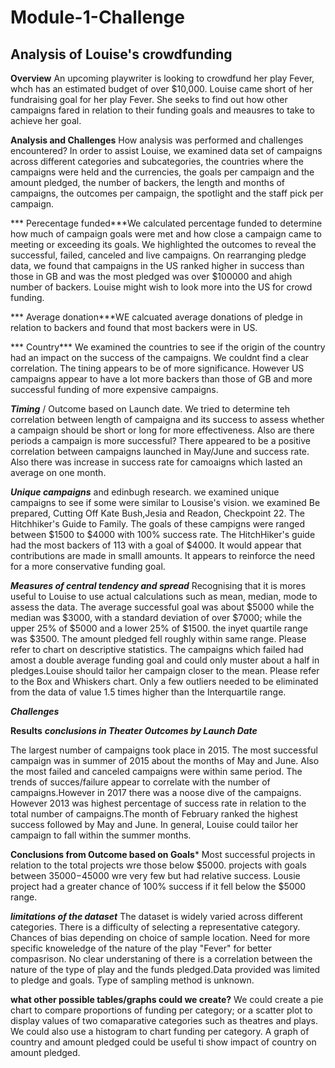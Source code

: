 # Module-1-Challenge
## Analysis of Louise's crowdfunding

**Overview** 
An upcoming playwriter is looking to crowdfund her play Fever, whch has an estimated budget of over $10,000. Louise came short of her fundraising goal for her play Fever. She seeks to find out how other campaigns fared in relation to their funding goals and meausres to take to achieve her goal.

**Analysis and Challenges**
How analysis was performed and challenges encountered?
In order to assist Louise, we examined data set of campaigns across different categories and subcategories, the countries where the campaigns were held and the currencies, the goals per campaign and the amount pledged, the number of backers, the length and months of campaigns, the outcomes per campaign, the spotlight and the staff pick per campaign.

*** Perecentage funded***We calculated percentage funded to determine how much of campaign goals were met and how close a campaign came to meeting or exceeding its goals.
We highlighted the outcomes to reveal the successful, failed, canceled and live campaigns. 
On rearranging pledge data, we found that campaigns in the US ranked higher in success than those in GB and was the most pledged was over $100000 and ahigh number of backers. Louise might wish to look more into the US for crowd funding.


*** Average donation***WE calcuated average donations of pledge in relation to backers and found that most backers were in US.


*** Country*** We examined the countries to see if the origin of the country had an impact on the success of the campaigns. We couldnt find a clear correlation. The tining appears to be of more significance. However US campaigns appear to have a lot more backers than those of GB and more successful funding of more expensive campaigns.


***Timing*** / Outcome based on Launch date. We tried to determine teh correlation between length of campaigna and its success to assess whether a campaign should be short or long for more effectiveness. Also are there periods a campaign is more successful? There appeared to be a positive correlation between campaigns launched in May/June and success rate. Also there was increase in success rate for camoaigns which lasted an average on one month.

***Unique campaigns*** and edinbugh research. we examined unique campaigns to see if some were similar to Lousise's vision. we examined Be prepared, Cutting Off Kate Bush,Jesia and Readon, Checkpoint 22. The Hitchhiker's Guide to Family. The goals of these campigns were ranged between $1500 to $4000 with 100% success rate. The HitchHiker's guide had the most backers of 113 with a goal of $4000. It would appear that contributions are made in smalll amounts. It appears to reinforce the need for a more conservative funding goal.


***Measures of central tendency and spread*** Recognising that it is mores useful to Louise to use actual calculations such as mean, median, mode to assess the data. The average successful goal was about $5000 while the median was $3000, with a standard deviation of over $7000; while the upper 25% of $5000 and  a lower 25% of $1500. the inyet quartile range was $3500. The amount pledged fell roughly within same range. Please refer to chart on descriptive statistics. The campaigns which failed had amost a double average funding goal and could only muster about a half in pledges.Louise should tailor her campaign closer to the mean. Please refer to the Box and Whiskers chart.
Only a few outliers needed to be eliminated from the data of value 1.5 times higher than the Interquartile range.

***Challenges***

**Results**
***conclusions in Theater Outcomes by Launch Date***

The largest number of campaigns took place in 2015. The most successful campaign was in summer of 2015 about the months of May and June. Also the most failed and canceled campaigns were within same period. The trends of succes/failure appear to correlate with the number of campaigns.However in 2017 there was a noose dive of the campaigns. However 2013 was highest percentage of success rate in relation to the total number of campaigns.The month of February ranked the highest success followed by May and June.
In general, Louise could tailor her campaign to fall within the summer months.

**Conclusions from Outcome based on Goals***
Most successful projects in relation to the total projects wre those below $5000. projects with goals between $35000-$45000 wre very few but had relative success. Lousie project had a greater chance of 100% success if it fell below the $5000 range.


***limitations of the dataset***
The dataset is widely varied across different categories. 
There is a difficulty of selecting a representative category.
Chances of bias depending on choice of sample location. 
Need for more specific knoweledge of the nature of the play "Fever" for better compasrison. No clear understaning of there is a correlation between the nature of the type of play and the funds pledged.Data provided was limited to pledge and goals.
Type of sampling method is unknown.


**what other possible tables/graphs could we create?**
We could create a pie chart to compare proportions of funding per category; or a scatter plot to display values of two comaparative categories such as theatres and plays. We could also use a histogram to chart funding per category.
A graph of country and amount pledged could be useful ti show impact of country on amount pledged.
